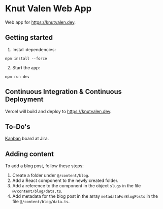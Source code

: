 # Knut Valen Web App

Web app for https://knutvalen.dev.

## Getting started

1. Install dependencies:

```shell
npm install --force
```

2. Start the app:

```shell
npm run dev
```

## Continuous Integration & Continuous Deployment

Vercel will build and deploy to https://knutvalen.dev.

## To-Do's

[Kanban](https://knutvalen.atlassian.net/jira) board at Jira.

## Adding content

To add a blog post, follow these steps:

1. Create a folder under `@/content/blog`.
2. Add a React component to the newly created folder.
3. Add a reference to the component in the object `slugs` in the file `@/content/blog/data.ts`.
4. Add metadata for the blog post in the array `metadataForBlogPosts` in the file `@/content/blog/data.ts`.
